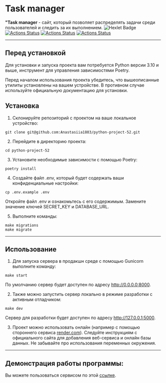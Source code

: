 # Task manager
__"Task manager__ -  сайт, который позволяет распределять задачи среди пользователей и следить за их выполнением.
![Hexlet Badge](https://img.shields.io/badge/Hexlet-116EF5?logo=hexlet&logoColor=fff&style=for-the-badge)
[![Actions Status](https://github.com/Anastasiia1803/python-project-52/actions/workflows/hexlet-check.yml/badge.svg)](https://github.com/Anastasiia1803/python-project-52/actions)
[![Actions Status](https://github.com/Anastasiia1803/python-project-52/actions/workflows/linter.yml/badge.svg)](https://github.com/Anastasiia1803/python-project-52/actions)
[![Actions Status](https://github.com/Anastasiia1803/python-project-52/actions/workflows/tests.yml/badge.svg)](https://github.com/Anastasiia1803/python-project-52/actions)

***
## Перед установкой
Для установки и запуска проекта вам потребуется Python версии  3.10 и выше, инструмент для управления зависимостями Poetry.

Перед началом использования проекта убедитесь, что вышеописанные утилиты установлены на вашем устройстве. В противном случае используйте официальную документацию для установки.

## Установка

1. Склонируйте репозиторий с проектом на ваше локальное устройство:
```
git clone git@github.com:Anastasiia1803/python-project-52.git
```
2. Перейдите в директорию проекта:
```
cd python-project-52
```
3. Установите необходимые зависимости с помощью Poetry:
```
poetry install
```
4. Создайте файл .env, который будет содержать ваши конфиденциальные настройки:

```
cp .env.example .env
```

Откройте файл .env и ознакомьтесь с его содержимым. Замените значение ключей SECRET_KEY и DATABASE_URL.

5. Выполните команды: 
```
make migrations
make migrate
```

***

## Использование
1. Для запуска сервера в продакшн среде с помощью Gunicorn выполните команду:

```
make start
```
По умолчанию сервер будет доступен по адресу http://0.0.0.0:8000.

2. Также можно запустить сервер локально в режиме разработки с активным отладчиком:

```
make dev
```
Сервер для разработки будет доступен по адресу http://127.0.0.1:5000.

3. Проект можно использовать онлайн (например с помощью стороннего сервиса [render.com](https://dashboard.render.com/)). Следуйте инструкциям с официального сайта для добавления веб-сервиса и онлайн базы данных. Не забывайте про использования переменных окружения.

***
## Демонстрация работы программы:
Вы можете пользоваться сервисом по этой [ссылке](https://python-project-52-5687.onrender.com/).